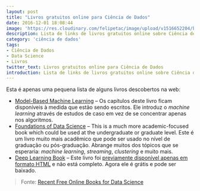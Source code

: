 ```yaml
---
layout: post
title: "Livros gratuitos online para Ciência de Dados"
date: 2016-12-01 18:08:44
image: 'https://res.cloudinary.com/felipetac/image/upload/v1516652204/books_ilic9n.png'
description: Lista de links de livros gratuitos online sobre Ciência de Dados
category: 'ciência de dados'
tags:
- Ciência de Dados
- Data Science
- Livros
twitter_text: Livros gratuitos online para Ciência de Dados
introduction: Lista de links de livros gratuitos online sobre Ciência de Dados
---
```

Esta é apenas uma pequena lista de alguns livros descobertos na web:

- [Model-Based Machine Learning](http://mbmlbook.com/) – Os capítulos deste livro ficam disponíveis à medida que estão sendo escritos. Ele introduz o _machine learning_ através de estudos de caso em vez de se concentrar apenas nos algoritmos.
- [Foundations of Data Science](https://www.cs.cornell.edu/jeh/book2016June9.pdf) – This is a much more academic-focused book which could be used at the undergraduate or graduate level. Este é um livro muito mais acadêmico que pode ser usado no nível de graduação ou pós-graduação. Abrange muitos dos tópicos que se esperaria: _machine learning_, _streaming_, _clustering_ e muito mais.
- [Deep Learning Book](https://github.com/HFTrader/deepLearningBook) – Este livro foi [previamente disponível apenas em formato HTML](http://101.datascience.community/2015/04/29/free-deep-learning-book/) e não está completo. Agora ele é grátis e pode ser baixado.

> Fonte: [Recent Free Online Books for Data Science](http://101.datascience.community/2016/12/01/recent-free-online-books-for-data-science/)
